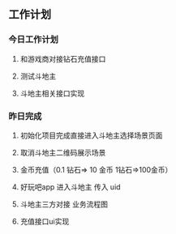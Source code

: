 ## 工作计划

### 今日工作计划

1. 和游戏商对接钻石充值接口

2. 测试斗地主

3. 斗地主相关接口实现

### 昨日完成

1. 初始化项目完成直接进入斗地主选择场景页面

2. 取消斗地主二维码展示场景

3. 金币充值（0.1 钻石=> 10 金币 1钻石=>100金币）

4. 好玩吧app 进入斗地主 传入 uid

5. 斗地主三方对接 业务流程图

6. 充值接口ui实现
